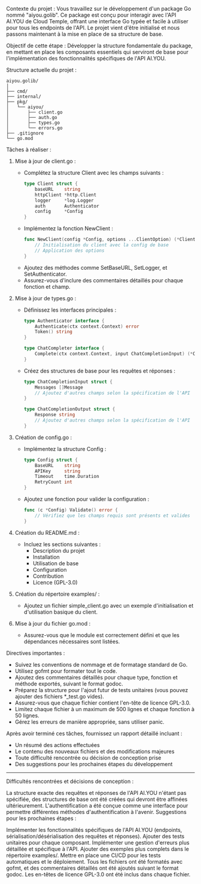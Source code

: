 Contexte du projet :
Vous travaillez sur le développement d'un package Go nommé "aiyou.golib". Ce package est conçu pour interagir avec l'API AI.YOU de Cloud Temple, offrant une interface Go typée et facile à utiliser pour tous les endpoints de l'API. Le projet vient d'être initialisé et nous passons maintenant à la mise en place de sa structure de base.

Objectif de cette étape :
Développer la structure fondamentale du package, en mettant en place les composants essentiels qui serviront de base pour l'implémentation des fonctionnalités spécifiques de l'API AI.YOU.

Structure actuelle du projet :
```
aiyou.golib/
│
├── cmd/
├── internal/
├── pkg/
│   └── aiyou/
│       ├── client.go
│       ├── auth.go
│       ├── types.go
│       └── errors.go
├── .gitignore
└── go.mod
```

Tâches à réaliser :

1. Mise à jour de client.go :
   - Complétez la structure Client avec les champs suivants :
     ```go
     type Client struct {
         baseURL    string
         httpClient *http.Client
         logger     *log.Logger
         auth       Authenticator
         config     *Config
     }
     ```
   - Implémentez la fonction NewClient :
     ```go
     func NewClient(config *Config, options ...ClientOption) (*Client, error) {
         // Initialisation du client avec la config de base
         // Application des options
     }
     ```
   - Ajoutez des méthodes comme SetBaseURL, SetLogger, et SetAuthenticator.
   - Assurez-vous d'inclure des commentaires détaillés pour chaque fonction et champ.

2. Mise à jour de types.go :
   - Définissez les interfaces principales :
     ```go
     type Authenticator interface {
         Authenticate(ctx context.Context) error
         Token() string
     }

     type ChatCompleter interface {
         Complete(ctx context.Context, input ChatCompletionInput) (*ChatCompletionOutput, error)
     }
     ```
   - Créez des structures de base pour les requêtes et réponses :
     ```go
     type ChatCompletionInput struct {
         Messages []Message
         // Ajoutez d'autres champs selon la spécification de l'API
     }

     type ChatCompletionOutput struct {
         Response string
         // Ajoutez d'autres champs selon la spécification de l'API
     }
     ```

3. Création de config.go :
   - Implémentez la structure Config :
     ```go
     type Config struct {
         BaseURL    string
         APIKey     string
         Timeout    time.Duration
         RetryCount int
     }
     ```
   - Ajoutez une fonction pour valider la configuration :
     ```go
     func (c *Config) Validate() error {
         // Vérifiez que les champs requis sont présents et valides
     }
     ```

4. Création du README.md :
   - Incluez les sections suivantes :
     - Description du projet
     - Installation
     - Utilisation de base
     - Configuration
     - Contribution
     - Licence (GPL-3.0)

5. Création du répertoire examples/ :
   - Ajoutez un fichier simple_client.go avec un exemple d'initialisation et d'utilisation basique du client.

6. Mise à jour du fichier go.mod :
   - Assurez-vous que le module est correctement défini et que les dépendances nécessaires sont listées.

Directives importantes :
- Suivez les conventions de nommage et de formatage standard de Go.
- Utilisez gofmt pour formater tout le code.
- Ajoutez des commentaires détaillés pour chaque type, fonction et méthode exportés, suivant le format godoc.
- Préparez la structure pour l'ajout futur de tests unitaires (vous pouvez ajouter des fichiers *_test.go vides).
- Assurez-vous que chaque fichier contient l'en-tête de licence GPL-3.0.
- Limitez chaque fichier à un maximum de 500 lignes et chaque fonction à 50 lignes.
- Gérez les erreurs de manière appropriée, sans utiliser panic.

Après avoir terminé ces tâches, fournissez un rapport détaillé incluant :
- Un résumé des actions effectuées
- Le contenu des nouveaux fichiers et des modifications majeures
- Toute difficulté rencontrée ou décision de conception prise
- Des suggestions pour les prochaines étapes du développement

----

Difficultés rencontrées et décisions de conception :

La structure exacte des requêtes et réponses de l'API AI.YOU n'étant pas spécifiée, des structures de base ont été créées qui devront être affinées ultérieurement.
L'authentification a été conçue comme une interface pour permettre différentes méthodes d'authentification à l'avenir.
Suggestions pour les prochaines étapes :

Implémenter les fonctionnalités spécifiques de l'API AI.YOU (endpoints, sérialisation/désérialisation des requêtes et réponses).
Ajouter des tests unitaires pour chaque composant.
Implémenter une gestion d'erreurs plus détaillée et spécifique à l'API.
Ajouter des exemples plus complets dans le répertoire examples/.
Mettre en place une CI/CD pour les tests automatiques et le déploiement.
Tous les fichiers ont été formatés avec gofmt, et des commentaires détaillés ont été ajoutés suivant le format godoc. Les en-têtes de licence GPL-3.0 ont été inclus dans chaque fichier.